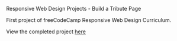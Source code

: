 Responsive Web Design Projects - Build a Tribute Page

First project of freeCodeCamp Responsive Web Design Curriculum.

View the completed project <a href="https://fitrir.github.io/fcc-tribute-page/">here</a>

